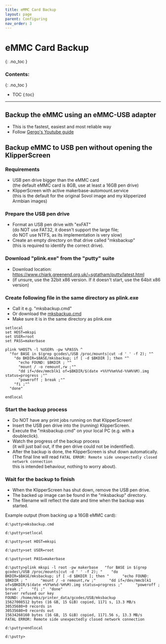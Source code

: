 ```yaml
---
title: eMMC Card Backup
layout: page
parent: Configuring
nav_order: 3
---
```

# eMMC Card Backup
{: .no_toc }
### Contents:
{: .no_toc }
- TOC
{:toc}
----

## Backup the eMMC using an eMMC-USB adapter
- This is the fastest, easiest and most reliable way
- Follow [Gergo's Youtube guide](https://www.youtube.com/watch?v=PrC8zaVCHys)

## Backup eMMC to USB pen without opening the KlipperScreen

### Requirements
- USB pen drive bigger than the eMMC card\
  (the default eMMC card is 8GB, use at least a 16GB pen drive)
- KlipperScreen with active makerbase-automount.service\
  (this is the default for the original Sovol image and my klipperized Armbian images)

### Prepare the USB pen drive
- Format an USB pen drive with "exFAT"\
  (do NOT use FAT32, it doesn't support the large file;\
  do NOT use NTFS, as its implementation is very slow)
- Create an empty directory on that drive called "mksbackup"\
  (this is required to identify the correct drive).

### Download "plink.exe" from the "putty" suite
- Download location: <https://www.chiark.greenend.org.uk/~sgtatham/putty/latest.html>
- (if unsure, use the 32bit x86 version. If it doesn't start, use the 64bit x86 version)

### Create following file in the same directory as plink.exe
- Call it e.g. "mksbackup.cmd"
- Or download the [mksbackup.cmd](files/mksbackup.cmd)
- Make sure it is in the same directory as plink.exe
```
setlocal
set HOST=mkspi
set USER=root
set PASS=makerbase

plink %HOST% -l %USER% -pw %PASS% ^
  "for BASE in $(grep gcodes\/USB /proc/mounts|cut -d ' ' -f 2); "^
    "do BKDIR=$BASE/mksbackup; if [ -d $BKDIR ]; then "^
      "echo FOUND: $BKDIR ; "^
      "mount / -o remount,rw ;"^
      "dd if=/dev/mmcblk1 of=$BKDIR/$(date +%%Y%%m%%d-%%H%%M).img status=progress ;"^
      "poweroff ; break ;"^
    "fi ;"^
  "done"

endlocal
```

### Start the backup process
- Do NOT have any print jobs running on that KlipperScreen!
- Insert the USB pen drive into the (running) KlipperScreen.
- Execute the "mksbackup.cmd" on your local PC (e.g. with a doubleclick).
- Watch the progress of the backup process\
  (it will just bail out, if the pen drive could not be indentified).
- After the backup is done, the KlipperScreen is shut down automatically.\
  (The final line will read `FATAL ERROR: Remote side unexpectedly closed network connection`\
   this is intended behaviour, nothing to worry about).

### Wait for the backup to finish
- When the KlipperScreen has shut down, remove the USB pen drive.
- The backed up image can be found in the "mksbackup" directory.
- The filename will reflect the date and time when the backup was started.

Example output (from backing up a 16GB eMMC card):
```
d:\putty>mksbackup.cmd

d:\putty>setlocal

d:\putty>set HOST=mkspi

d:\putty>set USER=root

d:\putty>set PASS=makerbase

d:\putty>plink mkspi -l root -pw makerbase   "for BASE in $(grep gcodes\/USB /proc/mounts|cut -d ' ' -f 2); "    "do BKDIR=$BASE/mksbackup; if [ -d $BKDIR ]; then "      "echo FOUND: $BKDIR ; "      "mount / -o remount,rw ;"      "dd if=/dev/mmcblk1 of=$BKDIR/$(date +%Y%m%d-%H%M).img status=progress ;"      "poweroff ; break ;"    "fi ;"  "done"
Server refused our key
FOUND: /home/mks/printer_data/gcodes/USB/mksbackup
15627008512 bytes (16 GB, 15 GiB) copied, 1171 s, 13.3 MB/s
30535680+0 records in
30535680+0 records out
15634268160 bytes (16 GB, 15 GiB) copied, 1171.56 s, 13.3 MB/s
FATAL ERROR: Remote side unexpectedly closed network connection

d:\putty>endlocal

d:\putty>
```
